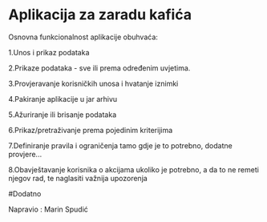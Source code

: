 # Aplikacija za zaradu kafića
Osnovna funkcionalnost aplikacije obuhvaća: 

 1.Unos i prikaz podataka
 
 2.Prikaze podataka - sve ili prema određenim uvjetima.  
 
 3.Provjeravanje korisničkih unosa i hvatanje iznimki 
 
 4.Pakiranje aplikacije u jar arhivu
 
 5.Ažuriranje ili brisanje podataka
 
 6.Prikaz/pretraživanje prema pojedinim kriterijima
 
 7.Definiranje pravila i ograničenja tamo gdje je to potrebno, dodatne provjere...
 
 8.Obavještavanje korisnika o akcijama ukoliko je potrebno, a da to ne remeti njegov rad, te naglasiti važnija upozorenja
 
#Dodatno

Napravio : Marin Spudić
